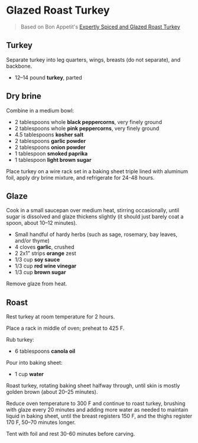 # Glazed Roast Turkey

> Based on Bon Appetit's [Expertly Spiced and Glazed Roast Turkey](https://www.bonappetit.com/recipe/expertly-spiced-and-glazed-roast-turkey)

## Turkey

Separate turkey into leg quarters, wings, breasts (do not separate), and backbone.

- 12–14 pound **turkey**, parted

## Dry brine

Combine in a medium bowl:

- 2 tablespoons whole **black peppercorns**, very finely ground
- 2 tablespoons whole **pink peppercorns**, very finely ground
- 4.5 tablespoons **kosher salt**
- 2 tablespoons **garlic powder**
- 2 tablespoons **onion powder**
- 1 tablespoon **smoked paprika**
- 1 tablespoon **light brown sugar**

Place turkey on a wire rack set in a baking sheet triple lined with aluminum foil, apply dry brine mixture, and refrigerate for 24-48 hours.

## Glaze

Cook in a small saucepan over medium heat, stirring occasionally, until sugar is dissolved and glaze thickens slightly (it should just barely coat a spoon, about 10–12 minutes).

- Small handful of hardy herbs (such as sage, rosemary, bay leaves, and/or thyme)
- 4 cloves **garlic**, crushed
- 2 2x1" strips **orange** zest
- 1/3 cup **soy sauce**
- 1/3 cup **red wine vinegar**
- 1/3 cup **brown sugar**

Remove glaze from heat.

## Roast

Rest turkey at room temperature for 2 hours.

Place a rack in middle of oven; preheat to 425 F.

Rub turkey:

- 6 tablespoons **canola oil**

Pour into baking sheet:

- 1 cup **water**

Roast turkey, rotating baking sheet halfway through, until skin is mostly golden brown (about 20–25 minutes).

Reduce oven temperature to 300 F and continue to roast turkey, brushing with glaze every 20 minutes and adding more water as needed to maintain liquid in baking sheet, until the breast registers 150 F, and the thighs register 170 F, 50–70 minutes longer.

Tent with foil and rest 30-60 minutes before carving.
